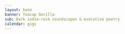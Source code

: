 ```yaml
---
layout: base
banner: Teacup Gorilla
sub: Dark indie-rock soundscapes & evocative poetry
calendar: gigs
---
```

